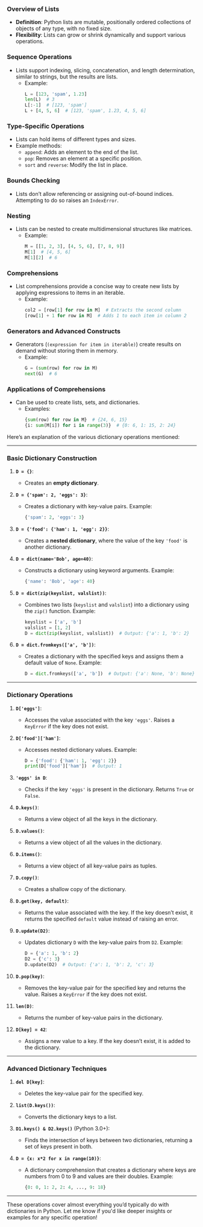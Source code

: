 ### **Overview of Lists**

- **Definition**: Python lists are mutable, positionally ordered collections of objects of any type, with no fixed size.
- **Flexibility**: Lists can grow or shrink dynamically and support various operations.

### Sequence Operations

- Lists support indexing, slicing, concatenation, and length determination, similar to strings, but the results are lists.
  - Example:
    ```python
    L = [123, 'spam', 1.23]
    len(L)  # 3
    L[:-1]  # [123, 'spam']
    L + [4, 5, 6]  # [123, 'spam', 1.23, 4, 5, 6]
    ```

### Type-Specific Operations

- Lists can hold items of different types and sizes.
- Example methods:
  - `append`: Adds an element to the end of the list.
  - `pop`: Removes an element at a specific position.
  - `sort` and `reverse`: Modify the list in place.

### Bounds Checking

- Lists don’t allow referencing or assigning out-of-bound indices. Attempting to do so raises an `IndexError`.

### Nesting

- Lists can be nested to create multidimensional structures like matrices.
  - Example:
    ```python
    M = [[1, 2, 3], [4, 5, 6], [7, 8, 9]]
    M[1]  # [4, 5, 6]
    M[1][2]  # 6
    ```

### Comprehensions

- List comprehensions provide a concise way to create new lists by applying expressions to items in an iterable.
  - Example:
    ```python
    col2 = [row[1] for row in M]  # Extracts the second column
    [row[1] + 1 for row in M]  # Adds 1 to each item in column 2
    ```

### Generators and Advanced Constructs

- Generators (`(expression for item in iterable)`) create results on demand without storing them in memory.
  - Example:
    ```python
    G = (sum(row) for row in M)
    next(G)  # 6
    ```

### Applications of Comprehensions

- Can be used to create lists, sets, and dictionaries.
  - Examples:
    ```python
    {sum(row) for row in M}  # {24, 6, 15}
    {i: sum(M[i]) for i in range(3)}  # {0: 6, 1: 15, 2: 24}
    ```


Here’s an explanation of the various dictionary operations mentioned:

---

### **Basic Dictionary Construction**

1. **`D = {}`**:

   - Creates an **empty dictionary**.
2. **`D = {'spam': 2, 'eggs': 3}`**:

   - Creates a dictionary with key-value pairs. Example:
     ```python
     {'spam': 2, 'eggs': 3}
     ```
3. **`D = {'food': {'ham': 1, 'egg': 2}}`**:

   - Creates a **nested dictionary**, where the value of the key `'food'` is another dictionary.
4. **`D = dict(name='Bob', age=40)`**:

   - Constructs a dictionary using keyword arguments. Example:
     ```python
     {'name': 'Bob', 'age': 40}
     ```
5. **`D = dict(zip(keyslist, valslist))`**:

   - Combines two lists (`keyslist` and `valslist`) into a dictionary using the `zip()` function. Example:
     ```python
     keyslist = ['a', 'b']
     valslist = [1, 2]
     D = dict(zip(keyslist, valslist))  # Output: {'a': 1, 'b': 2}
     ```
6. **`D = dict.fromkeys(['a', 'b'])`**:

   - Creates a dictionary with the specified keys and assigns them a default value of `None`. Example:
     ```python
     D = dict.fromkeys(['a', 'b'])  # Output: {'a': None, 'b': None}
     ```

---

### **Dictionary Operations**

1. **`D['eggs']`**:

   - Accesses the value associated with the key `'eggs'`. Raises a `KeyError` if the key does not exist.
2. **`D['food']['ham']`**:

   - Accesses nested dictionary values. Example:
     ```python
     D = {'food': {'ham': 1, 'egg': 2}}
     print(D['food']['ham'])  # Output: 1
     ```
3. **`'eggs' in D`**:

   - Checks if the key `'eggs'` is present in the dictionary. Returns `True` or `False`.
4. **`D.keys()`**:

   - Returns a view object of all the keys in the dictionary.
5. **`D.values()`**:

   - Returns a view object of all the values in the dictionary.
6. **`D.items()`**:

   - Returns a view object of all key-value pairs as tuples.
7. **`D.copy()`**:

   - Creates a shallow copy of the dictionary.
8. **`D.get(key, default)`**:

   - Returns the value associated with the key. If the key doesn’t exist, it returns the specified `default` value instead of raising an error.
9. **`D.update(D2)`**:

   - Updates dictionary `D` with the key-value pairs from `D2`. Example:
     ```python
     D = {'a': 1, 'b': 2}
     D2 = {'c': 3}
     D.update(D2)  # Output: {'a': 1, 'b': 2, 'c': 3}
     ```
10. **`D.pop(key)`**:

    - Removes the key-value pair for the specified key and returns the value. Raises a `KeyError` if the key does not exist.
11. **`len(D)`**:

    - Returns the number of key-value pairs in the dictionary.
12. **`D[key] = 42`**:

    - Assigns a new value to a key. If the key doesn’t exist, it is added to the dictionary.

---

### **Advanced Dictionary Techniques**

1. **`del D[key]`**:

   - Deletes the key-value pair for the specified key.
2. **`list(D.keys())`**:

   - Converts the dictionary keys to a list.
3. **`D1.keys() & D2.keys()`** (Python 3.0+):

   - Finds the intersection of keys between two dictionaries, returning a set of keys present in both.
4. **`D = {x: x*2 for x in range(10)}`**:

   - A dictionary comprehension that creates a dictionary where keys are numbers from 0 to 9 and values are their doubles. Example:
     ```python
     {0: 0, 1: 2, 2: 4, ..., 9: 18}
     ```

---

These operations cover almost everything you’d typically do with dictionaries in Python. Let me know if you'd like deeper insights or examples for any specific operation!
